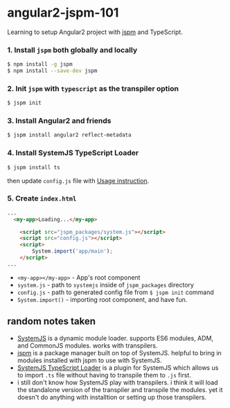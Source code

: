 # angular2-jspm-101

Learning to setup Angular2 project with [jspm](http://jspm.io/) and TypeScript.

### 1. Install `jspm` both globally and locally

```sh
$ npm install -g jspm
$ npm install --save-dev jspm
```

### 2. Init `jspm` with `typescript` as the transpiler option

```sh
$ jspm init
```

### 3. Install Angular2 and friends

```sh
$ jspm install angular2 reflect-metadata
```

### 4. Install SystemJS TypeScript Loader

```sh
$ jspm install ts
```

then update `config.js` file with [Usage instruction](https://github.com/frankwallis/plugin-typescript#usage).

### 5. Create `index.html`

```html
...
  <my-app>Loading...</my-app>

	<script src="jspm_packages/system.js"></script>
	<script src="config.js"></script>
	<script>
		System.import('app/main');
	</script>
...
```

- `<my-app></my-app>` - App's root component
- `system.js` - path to `systemjs` inside of `jspm_packages` directory
- `config.js` - path to generated config file from `$ jspm init` command
- `System.import()` - importing root component, and have fun.

## random notes taken

- [SystemJS](https://github.com/systemjs/systemjs) is a dynamic module loader. supports ES6 modules, ADM, and CommonJS modules. works with transpilers.
- [jspm](http://jspm.io/) is a package manager built on top of SystemJS. helpful to bring in modules installed with jspm to use with SystemJS.
- [SystemJS TypeScript Loader](https://github.com/frankwallis/plugin-typescript) is a plugin for SystemJS which allows us to import `.ts` file without having to transpile them to `.js` first.
- i still don't know how SystemJS play with transpilers. i think it will load the standalone version of the transpiler and transpile the modules. yet it doesn't do anything with installtion or setting up those transpilers.
